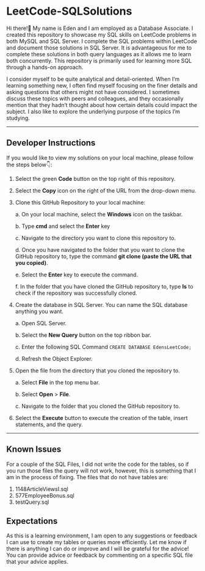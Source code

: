 # LeetCode-SQLSolutions

Hi there!👋 My name is Eden and I am employed as a Database Associate. I created this repository to showcase my SQL skills on LeetCode problems in both MySQL and SQL Server. I complete the SQL problems within LeetCode and document those solutions in SQL Server. It is advantageous for me to complete these solutions in both query languages as it allows me to learn both concurrently. This repository is primarily used for learning more SQL through a hands-on approach. 

I consider myself to be quite analytical and detail-oriented. When I’m learning something new, I often find myself focusing on the finer details and asking questions that others might not have considered. I sometimes discuss these topics with peers and colleagues, and they occasionally mention that they hadn’t thought about how certain details could impact the subject. I also like to explore the underlying purpose of the topics I’m studying.

---

## Developer Instructions

If you would like to view my solutions on your local machine, please follow the steps below👇: 
1. Select the green **Code** button on the top right of this repository.
2. Select the **Copy** icon on the right of the URL from the drop-down menu.
3. Clone this GitHub Repository to your local machine:
   
   a. On your local machine, select the **Windows** icon on the taskbar.
   
   b. Type **cmd** and select the **Enter** key
   
   c. Navigate to the directory you want to clone this repository to.
   
   d. Once you have navigated to the folder that you want to clone the GitHub repository to, type the command 
    **git clone (paste the URL that you copied)**.
   
   e. Select the **Enter** key to execute the command.
   
   f. In the folder that you have cloned the GitHub repository to, type **ls** to check if the repository was
     successfully cloned.

   
5. Create the database in SQL Server. You can name the SQL database anything you want.
   
   a. Open SQL Server.
   
   b. Select the **New Query** button on the top ribbon bar.
   
   c. Enter the following SQL Command ```
                                      CREATE DATABASE EdensLeetCode;
                                       ```
   
   d. Refresh the Object Explorer.

   
7. Open the file from the directory that you cloned the repository to.

   a. Select **File** in the top menu bar.
   
   b. Select **Open** > **File**.
   
   c. Navigate to the folder that you cloned the GitHub repository to.
   
8. Select the **Execute** button to execute the creation of the table, insert statements, and the query.


---


## Known Issues
For a couple of the SQL Files, I did not write the code for the tables, so if you run those files the query will not work, however, this is something that I am in the process of fixing. The files that do not have tables are: 
1. 1148ArticleViewsI.sql
2. 577EmployeeBonus.sql
3. testQuery.sql 


## Expectations


As this is a learning environment, I am open to any suggestions or feedback I can use to create my tables or queries more efficiently. Let me know if there is anything I can do or improve and I will be grateful for the advice! You can provide advice or feedback by commenting on a specific SQL file that your advice applies.  
   
      
      

